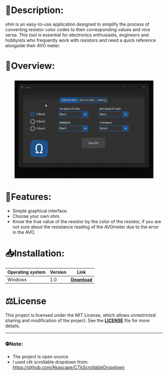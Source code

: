 # 📄**Description:**
ohm is an easy-to-use application designed to simplify the process of converting resistor color codes to their corresponding values ​​and vice versa. This tool is essential for electronics enthusiasts, engineers and hobbyists who frequently work with resistors and need a quick reference alongside their AVO meter.

# 🧐**Overview:**
<div style="text-align: center;  margin: 30px;">
  <img src="descrip video.gif" alt="alt text">
</div>

# 🌟**Features:**
- Simple graphical interface.
- Choose your own ohm.
- Know the true value of the resistor by the color of the resistor, if you are not sure about the resistance reading of the AVOmeter due to the error in the AVO.

# 📥**Installation:**
| Operating system | Version | Link                         |
|------------------|---------|------------------------------|
| Windows          |   1.0   | [**Download**](https://drive.google.com/file/d/1YtpfoyXwBClMJkL5PlNInB10Ys2siwKS/view?usp=sharing) |

# ⚖️**License**
This project is licensed under the MIT License, which allows unrestricted sharing and modification of the project. See the [**LICENSE**](LICENSE) file for more details.

---
### ⛔**Note:**
- The project is open source.
- I used ctk scrollable dropdown from: https://github.com/Akascape/CTkScrollableDropdown
